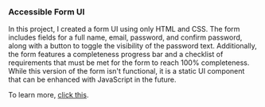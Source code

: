 ### Accessible Form UI
In this project, I created a form UI using only HTML and CSS.
The form includes fields for a full name, email, password, and confirm password, along with a button to toggle the visibility of the password text.
Additionally, the form features a completeness progress bar and a checklist of requirements that must be met for the form to reach 100% completeness.
While this version of the form isn't functional, it is a static UI component that can be enhanced with JavaScript in the future.

To learn more, [click this](https://roadmap.sh/projects/accessible-form-ui).
